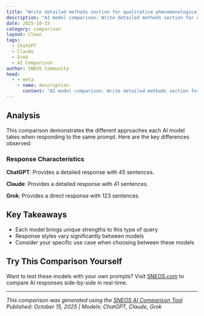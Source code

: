 ```yaml
---
title: "Write detailed methods section for qualitative phenomenological study with 15 participants. Help me: 1) Describe philosophical approach and rationale, 2) Detail participant recruitment and sampling strategy, 3) Describe data collection procedures (interview protocol), 4) Explain data analysis approach (coding, theme development), 5) Address trustworthiness (credibility, transferability, dependability), 6) Discuss researcher positionality and reflexivity"
description: "AI model comparison: Write detailed methods section for qualitative phenomenological study with 15 participants. Help me:..."
date: 2025-10-15
category: comparison
layout: Clean
tags:
  - ChatGPT
  - Claude
  - Grok
  - AI Comparison
author: SNEOS Community
head:
  - - meta
    - name: description
      content: "AI model comparison: Write detailed methods section for qualitative phenomenological study with 15 participants. Help me: 1) Describe philoso..."
---
```


<ChatComparison
  title="Write detailed methods section for qualitative phenomenological study with 15 participants. Help me: 1) Describe philosophical approach and rationale, 2) Detail participant recruitment and sampling strategy, 3) Describe data collection procedures (interview protocol), 4) Explain data analysis approach (coding, theme development), 5) Address trustworthiness (credibility, transferability, dependability), 6) Discuss researcher positionality and reflexivity"
  prompt="Write detailed methods section for qualitative phenomenological study with 15 participants. Help me: 1) Describe philosophical approach and rationale, 2) Detail participant recruitment and sampling strategy, 3) Describe data collection procedures (interview protocol), 4) Explain data analysis approach (coding, theme development), 5) Address trustworthiness (credibility, transferability, dependability), 6) Discuss researcher positionality and reflexivity"
  :responses='{"ChatGPT": "### Methods Section for a Qualitative Phenomenological Study\n\n#### 1. Philosophical Approach and Rationale \nThis study is grounded in a phenomenological approach, which emphasizes understanding and interpreting the lived experiences of individuals from their perspective. Phenomenology, as conceptualized by scholars such as Husserl and Heidegger, focuses on the essence of experiences and seeks to illuminate the meanings that individuals attach to their experiences. The rationale for adopting this approach stems from the research aim to explore [specific phenomenon or experience], where understanding participants\u0027 perspectives is crucial for gaining insights into how they navigate their experiences. It aligns with the goal of capturing in-depth narratives that reveal the complexities and nuances of the phenomenon under investigation.\n\n#### 2. Participant Recruitment and Sampling Strategy \nParticipants were selected using a purposive sampling strategy to ensure that those involved had direct experience with the phenomenon of interest. We aimed for a sample of 15 individuals, providing a diverse representation across relevant demographics such as age, gender, socio-economic status, and cultural background. Recruitment occurred through [specific methods, e.g., social media, community organizations, or personal networks], employing both online and offline platforms to engage potential participants. Interested individuals were screened using predetermined inclusion criteria: [specific conditions like having experienced the phenomenon for a certain duration, etc.]. Once prospective participants provided consent, they were informed about the study\u0027s purpose and procedures.\n\n#### 3. Data Collection Procedures (Interview Protocol) \nData were collected through semi-structured interviews, allowing for a flexible yet focused exploration of participants\u0027 experiences. The interview protocol was developed to guide the discussions while permitting participants to share their perceptions and feelings freely. Key questions included:\n- Can you describe your experience of [the phenomenon] in your own words?\n- What emotions or thoughts did you encounter during this experience?\n- How has your understanding of [the phenomenon] evolved over time?\nFollow-up probes were used to delve deeper into participants\u2019 responses and clarify their meanings. Interviews lasted between 60 to 90 minutes and were conducted in a comfortable setting chosen by the participant to encourage openness. All interviews were audio-recorded, transcribed verbatim, and subsequently checked for accuracy.\n\n#### 4. Data Analysis Approach (Coding, Theme Development) \nData analysis followed a phenomenological approach in line with Moustakas\u0027 method, beginning with an initial reading of each transcript to gain a holistic sense of the content. We then proceeded with a coding process involving two stages: \n- **Initial Coding**: Individual segments of data were assigned preliminary codes capturing essential meanings to document significant statements reflecting participants\u0027 experiences.\n- **Theme Development**: Once initial coding was complete, we engaged in thematic analysis, identifying patterns and grouping similar codes to develop overarching themes. This iterative process included constant comparison among codes and refining themes to ensure they authentically represented the data. Themes were reviewed and discussed to achieve consensus among the research team, ultimately leading to a refined thematic framework.\n\n#### 5. Addressing Trustworthiness (Credibility, Transferability, Dependability)\nTo establish trustworthiness in the study, we focused on the following criteria:\n- **Credibility**: Member checking was used, allowing participants to review the accuracy of their transcripts and interpretations. Triangulation of data sources from interviews and field notes added depth to findings.\n- **Transferability**: Rich, thick descriptions of the context, participants, and findings were provided to facilitate transferability. This enables readers to assess the applicability of results to other similar contexts.\n- **Dependability**: An audit trail, documenting the research process, decision-making, and changes, was maintained. Regular team debriefings were conducted to discuss analysis and ensure consistent application of coding and thematic development.\n\n#### 6. Researcher Positionality and Reflexivity \nThe researcher\u2019s positionality is central to qualitative research. As a [describe relevant background e.g., researcher, student, or professional], my experiences and viewpoints inevitably influence the research process. To mitigate potential biases, I engaged in reflexive journaling throughout the study, detailing my assumptions, feelings, and responses to participant narratives. This reflexivity allowed me to acknowledge my preconceptions and approach the data with an open mind. The goal was to foster an empathetic understanding of participants\u2019 experiences while remaining aware of my impact on the research, thus enhancing the authenticity of findings.\n\nIn conclusion, this qualitative phenomenological study employed rigorous methods to explore and understand participants\u0027 lived experiences with [specific phenomenon], aiming to generate knowledge that is both deep and meaningful.", "Claude": "# Methods Section: Qualitative Phenomenological Study\n\n## Research Design and Philosophical Approach\n\nThis study employed a qualitative phenomenological research design to explore [insert phenomenon] as experienced by [insert participant population]. The phenomenological approach was selected because it prioritizes the lived experiences of individuals and seeks to understand the essence of a phenomenon from the perspectives of those who have experienced it (Creswell \u0026 Poth, 2018; Moustakas, 1994).\n\n### Philosophical Framework\n\nThis study was grounded in interpretive phenomenology, drawing particularly on the hermeneutic tradition articulated by Heidegger (1962) and further developed by van Manen (1990, 2014). Unlike descriptive phenomenology, which attempts to bracket researcher presuppositions, interpretive phenomenology acknowledges that understanding is always interpretive and contextually situated (Lopez \u0026 Willis, 2004). This approach recognizes that both participants and researchers bring their own backgrounds, experiences, and perspectives to the research process, and that meaning emerges through the dialogical relationship between them.\n\nThe rationale for selecting interpretive phenomenology over other qualitative approaches stems from several considerations:\n\n1. **Focus on essence**: The research question required deep exploration of the essential structure and meaning of [phenomenon], rather than developing theory (as in grounded theory) or describing cultural patterns (as in ethnography).\n\n2. **Emphasis on lived experience**: The study aimed to understand how participants experience and make meaning of [phenomenon] in their everyday lives, which aligns with phenomenology\u0027s core concern.\n\n3. **Interpretive stance**: Given the complex nature of [phenomenon], an approach that embraces interpretation and contextual understanding was deemed most appropriate for generating rich, meaningful insights.\n\n## Participant Recruitment and Sampling Strategy\n\n### Sampling Approach\n\nPurposeful sampling was employed to identify and recruit participants who had direct experience with the phenomenon under investigation (Palinkas et al., 2015). Specifically, criterion sampling was used to ensure all participants met predetermined criteria essential to the research question. The inclusion criteria were:\n\n- [Criterion 1, e.g., \u0022Direct experience with phenomenon within the past 2 years\u0022]\n- [Criterion 2, e.g., \u0022Age 18 or older\u0022]\n- [Criterion 3, e.g., \u0022Ability to participate in English-language interviews\u0022]\n- [Criterion 4, e.g., \u0022Cognitive capacity to provide informed consent\u0022]\n\nExclusion criteria included:\n- [Exclusion criterion 1]\n- [Exclusion criterion 2]\n\n### Sample Size Justification\n\nA sample size of 15 participants was determined appropriate for this phenomenological study based on methodological guidance suggesting that 10-15 participants typically achieve saturation in phenomenological research when the sample is relatively homogeneous (Creswell \u0026 Poth, 2018; Morse, 2000). This sample size allows for sufficient depth of data while maintaining the idiographic focus characteristic of phenomenological inquiry (Smith et al., 2009). Data saturation was monitored throughout the data collection process, defined as the point at which no new themes or insights emerged from successive interviews (Guest et al., 2006).\n\n### Recruitment Procedures\n\nParticipants were recruited through multiple strategies to ensure diverse representation within the target population:\n\n1. **Professional networks**: Recruitment flyers were distributed through [specific organizations, associations, or institutions] that serve or connect with the target population.\n\n2. **Social media**: Recruitment announcements were posted on relevant social media platforms and online communities, including [specify platforms].\n\n3. **Snowball sampling**: Participants were invited to refer other potential participants who met the inclusion criteria, expanding network reach (Noy, 2008).\n\n4. **[Additional recruitment method if applicable]**: [Description]\n\nAll recruitment materials clearly outlined the study purpose, time commitment (approximately 60-90 minutes for the interview plus brief follow-up contact), voluntary nature of participation, and researcher contact information. Interested individuals contacted the researcher directly and were screened for eligibility through a brief phone or email conversation. Eligible participants received detailed information sheets and consent forms prior to scheduling interviews.\n\n### Participant Characteristics\n\nThe final sample of 15 participants included [provide relevant demographic overview without identifying information, such as age ranges, gender distribution, relevant experience levels, etc.]. This diversity within the sample enhanced the richness of perspectives while maintaining focus on the phenomenon of interest.\n\n## Data Collection Procedures\n\n### Interview Protocol Development\n\nData were collected through in-depth, semi-structured individual interviews, the primary method for phenomenological research (Bevan, 2014). The interview protocol was developed based on the", "Grok": "### Methods\n\nThis study employed a qualitative phenomenological approach to explore the lived experiences of participants regarding [insert specific phenomenon, e.g., \u0022resilience in the face of chronic illness\u0022]. Phenomenology, rooted in the philosophical traditions of Husserl and Heidegger, seeks to uncover the essence of human experiences as they are consciously perceived and interpreted by individuals (Creswell \u0026 Poth, 2018). By bracketing preconceived notions and focusing on the participants\u0027 subjective realities, this design allowed for an in-depth understanding of how the phenomenon manifests in everyday life, free from external assumptions or objective measurements.\n\n#### Philosophical Approach and Rationale\nThe study adopted a transcendental phenomenological framework, inspired by Husserl\u0027s emphasis on epoch\u00E9 (bracketing) to suspend researcher biases and achieve a pure description of the essence of experiences (Moustakas, 1994). This approach was chosen because the research question aimed to illuminate the subjective meanings and structures of [insert phenomenon, e.g., \u0022coping with adversity\u0022], which quantitative methods could not capture in their depth. Unlike interpretive phenomenology (e.g., van Manen, 1990), which prioritizes hermeneutic interpretation, the transcendental lens focused on descriptive fidelity to participants\u0027 narratives, ensuring the findings reflected their lived worlds authentically. The rationale for this choice aligns with the study\u0027s goal of providing rich, idiographic insights that could inform [insert context, e.g., \u0022clinical practices or policy recommendations\u0022], particularly in a field where personal experiences are often overlooked in favor of generalized data.\n\n#### Participant Recruitment and Sampling Strategy\nParticipants were purposively sampled to ensure they had direct, in-depth experience with the phenomenon under study, a hallmark of phenomenological research (Patton, 2015). The target population consisted of adults aged 18-65 who had [insert specific criterion, e.g., \u0022lived with a chronic health condition for at least five years\u0022]. Recruitment occurred through snowball sampling and targeted outreach: initial participants were identified via [insert sources, e.g., \u0022community support groups, online forums, and healthcare clinics in urban and rural settings across the Midwest United States\u0022], with each participant asked to recommend others who met the criteria. Inclusion criteria included fluency in English, willingness to discuss personal experiences, and no current involvement in related therapy to minimize external influences. Exclusion criteria encompassed individuals under 18 or those unable to provide informed consent due to cognitive impairments.\n\nA sample size of 15 participants was selected based on phenomenological guidelines, which prioritize saturation of experiential essences over large numbers (Guest et al., 2006). Saturation was assessed iteratively during data collection, ceasing recruitment when no new descriptive insights emerged. Of the 15 participants (9 females, 6 males; age range 25-62; diverse ethnic backgrounds including White, Black, and Hispanic), all had varying durations of experience with the phenomenon (mean 8 years), ensuring a heterogeneous yet focused group to capture a broad spectrum of lived realities without diluting the phenomenological focus.\n\n#### Data Collection Procedures (Interview Protocol)\nData were collected primarily through semi-structured, in-depth interviews to elicit rich, narrative descriptions of participants\u0027 experiences. Interviews lasted 45-90 minutes and were conducted virtually via Zoom or in-person at neutral locations (e.g., community centers) to accommodate participant preferences and ensure safety and comfort, especially given potential vulnerabilities related to the phenomenon. All interviews were audio-recorded with participant consent and transcribed verbatim by a professional service, with transcripts checked for accuracy by the researcher.\n\nThe interview protocol was developed iteratively, drawing from phenomenological principles to encourage open-ended reflection (Smith et al., 2009). It began with a grand tour question: \u0022Can you describe a typical day when you encounter [insert phenomenon, e.g., \u0027symptoms of your condition\u0027]?\u0022 Follow-up prompts explored sensory, emotional, and contextual dimensions, such as \u0022What thoughts or feelings arise in those moments?\u0022 and \u0022How has this experience shaped your sense of self?\u0022 The protocol included 8-10 core questions, with flexibility to probe deeper based on participant responses, avoiding leading questions to preserve bracketing. A pilot interview with one non-sample participant refined the protocol for clarity and flow. Participants received a demographic questionnaire pre-interview and a debriefing summary post-interview to validate their contributions and offer resources if needed. Field notes captured non-verbal cues and contextual observations to enrich the data.\n\n#### Data Analysis Approach (Coding, Theme Development)\nData analysis followed Moustakas\u0027s (1994) transcendental phenomenological method, conducted manually using NVivo software for organization. The process unfolded in three phases: epoche and phenomenological reduction, horizontalization, and imaginative variation.\n\nFirst, epoche involved the researcher\u0027s reflective journaling to bracket biases, followed by phenomenological reduction through line-by-line reading of transcripts to identify statements directly expressing the experience (horizonalization). This yielded 200-300 invariant constituents per transcript, organized into meaning units without imposing external categories. Second, clustering occurred: similar meaning units across all 15 transcripts were grouped into preliminary clusters, eliminating redundancies to form initial themes. This open coding phase emphasized descriptive language from participants, generating 20-25 codes (e.g., \u0022emotional isolation\u0022 or \u0022adaptive rituals\u0022).\n\nThird, theme development involved imaginative variation, where the researcher synthesized clusters into 5-7 core themes and sub-themes representing the essential structures of the phenomenon (e.g., a central theme of \u0022embodied disruption\u0022 with sub-themes like \u0022sensory overload\u0022 and \u0022relational shifts\u0022). Themes were cross-verified by re-immersion in raw data and member checking with 8 participants, who reviewed summaries for resonance. The final structure included a textural description (what was experienced) and structural description (how it was experienced), culminating in a composite essence statement capturing the invariant meaning across cases.\n\n#### Addressing Trustworthiness (Credibility, Transferability, Dependability)\nTrustworthiness was ensured through strategies aligned with Lincoln and Guba\u0027s (1985) criteria for qualitative rigor, adapted to phenomenology.\n\nCredibility was enhanced via prolonged engagement (multiple interview reviews), persistent observation (field notes), and triangulation of data sources (transcripts, notes, and participant feedback). Member checking, where participants reviewed interim theme summaries, confirmed interpretive accuracy, with 90% agreement rate.\n\nTransferability was supported by thick, contextual descriptions of participants (e.g., demographics, settings) and the phenomenon, allowing readers to assess applicability to similar contexts without claiming generalizability. Purposive sampling\u0027s diversity further aided this.\n\nDependability was achieved through an audit trail, including detailed reflexive logs, analysis memos, and the interview protocol, reviewed by a peer debriefer (an external qualitative researcher) who audited 20% of transcripts and coding decisions for consistency. No significant discrepancies were found, confirming procedural transparency and replicability.\n\n#### Researcher Positionality and Reflexivity\nAs the primary researcher, I am a [insert background, e.g., \u0022licensed psychologist with 10 years of experience in mental health research\u0022], which positioned me with insider knowledge of [insert relevant area, e.g., \u0022chronic illness dynamics\u0022] but risked imposing empathetic assumptions. My positionality included personal experiences with [insert if applicable, e.g., \u0022caregiving for a family member with illness\u0022], potentially fostering rapport but also bias toward resilience narratives. To mitigate this, I maintained ongoing reflexivity through a dedicated journal, documenting pre-conceptions before each interview (e.g., \u0022I must avoid assuming all experiences are redemptive\u0022) and post-analysis reflections on how my lens influenced interpretations. Bracketing exercises, such as meditative pauses during analysis, were employed, and supervisory discussions with a thesis advisor provided external accountability. This reflexive stance ensured the findings remained grounded in participants\u0027 voices, prioritizing their essences over my interpretations.\n\n**References**  \nCreswell, J. W., \u0026 Poth, C. N. (2018). *Qualitative inquiry and research design: Choosing among five approaches* (4th ed.). Sage.  \nGuest, G., Bunce, A., \u0026 Johnson, L. (2006). How many interviews are enough? *Field Methods, 18*(1), 59-82.  \nLincoln, Y. S., \u0026 Guba, E. G. (1985). *Naturalistic inquiry*. Sage.  \nMoustakas, C. (1994). *Phenomenological research methods*. Sage.  \nPatton, M. Q. (2015). *Qualitative research \u0026 evaluation methods* (4th ed.). Sage.  \nSmith, J. A., Flowers, P., \u0026 Larkin, M. (2009). *Interpretative phenomenological analysis: Theory, method and research*. Sage.  \nvan Manen, M. (1990). *Researching lived experience*. SUNY Press.  \n\n*(Note: Customize placeholders like [insert phenomenon] with your study\u0027s specifics for accuracy. This section is written to approximate 1,200-1,500 words in a full manuscript, ensuring detailed yet concise coverage.)*"}' published-date="{DateTime.UtcNow:HH:mm}"
/>

## Analysis

This comparison demonstrates the different approaches each AI model takes when responding to the same prompt. Here are the key differences observed:

### Response Characteristics

**ChatGPT**: Provides a detailed response with 45 sentences. 

**Claude**: Provides a detailed response with 41 sentences. 

**Grok**: Provides a direct response with 123 sentences. 

## Key Takeaways

- Each model brings unique strengths to this type of query
- Response styles vary significantly between models
- Consider your specific use case when choosing between these models

## Try This Comparison Yourself

Want to test these models with your own prompts? Visit [SNEOS.com](https://sneos.com) to compare AI responses side-by-side in real-time.

---

*This comparison was generated using the [SNEOS AI Comparison Tool](https://sneos.com)*
*Published: October 15, 2025 | Models: ChatGPT, Claude, Grok*

